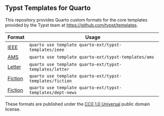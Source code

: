 ## Typst Templates for Quarto

This repository provides Quarto custom formats for the core templates provided by the Typst team at <https://github.com/typst/templates>.

| Format                                                                     | Usage                                                    |
|-------------------------|-----------------------------------------------|
| [IEEE](https://github.com/quarto-ext/typst-templates/tree/main/ieee)         | `quarto use template quarto-ext/typst-templates/ieee`    |
| [AMS](https://github.com/quarto-ext/typst-templates/tree/main/ams)           | `quarto use template quarto-ext/typst-templates/ams`     |
| [Letter](https://github.com/quarto-ext/typst-templates/tree/main/letter)     | `quarto use template quarto-ext/typst-templates/letter`  |
| [Fiction](https://github.com/quarto-ext/typst-templates/tree/main/fiction)   | `quarto use template quarto-ext/typst-templates/fiction` |
| [Fiction](https://github.com/quarto-ext/typst-templates/tree/main/dept-news) | `quarto use template quarto-ext/typst-templates/dept-news` |

These formats are published under the [CC0 1.0 Universal](https://creativecommons.org/publicdomain/zero/1.0/) public domain license.